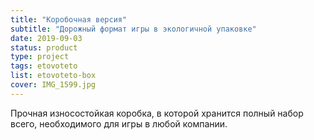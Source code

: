 ```yaml
---
title: "Коробочная версия"
subtitle: "Дорожный формат игры в экологичной упаковке"
date: 2019-09-03
status: product
type: project
tags: etovoteto
list: etovoteto-box
cover: IMG_1599.jpg
---
```


Прочная износостойкая коробка, в которой хранится полный набор всего, необходимого для игры в любой компании.
